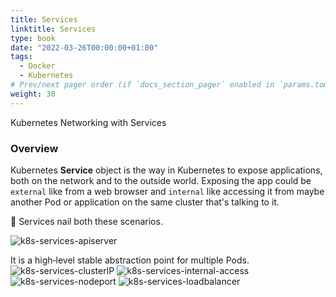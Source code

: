 ```yaml
---
title: Services
linktitle: Services
type: book
date: "2022-03-26T00:00:00+01:00"
tags:
  - Docker
  - Kubernetes
# Prev/next pager order (if `docs_section_pager` enabled in `params.toml`)
weight: 30
---
```


Kubernetes Networking with Services

<!--more-->
### Overview

Kubernetes **Service** object is the way in Kubernetes to expose applications, both on the network and to the outside world. Exposing the app could be ```external``` like from a web browser and ```internal``` like accessing it from maybe another Pod or application on the same cluster that's talking to it.

🥁 Services nail both these scenarios. 

![k8s-services-apiserver](/images/uploads/k8s-services-apiserver.png)

It is a high‑level stable abstraction point for multiple Pods.
![k8s-services-clusterIP](/images/uploads/k8s-services-clusterIP.png)
![k8s-services-internal-access](/images/uploads/k8s-services-internal-access.png)
![k8s-services-nodeport](/images/uploads/k8s-services-external-access-nodeport.png)
![k8s-services-loadbalancer](/images/uploads/k8s-services-external-access-loadbalancer.png)
